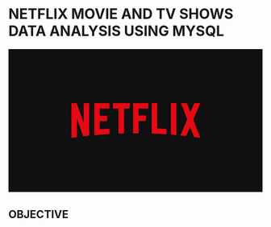 # NETFLIX MOVIE AND TV SHOWS DATA ANALYSIS USING MYSQL
![NETFLIX LOGO](https://github.com/heisenberg904-star/netflix_sql/blob/main/NETFLIX_LOGO.jpg)

## OBJECTIVE
